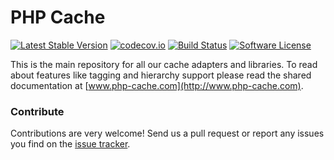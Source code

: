 # PHP Cache
[![Latest Stable Version](https://poser.pugx.org/cache/cache/v/stable)](https://packagist.org/packages/cache/cache) [![codecov.io](https://codecov.io/github/php-cache/cache/coverage.svg?branch=master)](https://codecov.io/github/php-cache/cache?branch=master) [![Build Status](https://travis-ci.org/php-cache/cache.svg?branch=master)](https://travis-ci.org/php-cache/cache) [![Software License](https://img.shields.io/badge/license-MIT-brightgreen.svg?style=flat-square)](LICENSE)

This is the main repository for all our cache adapters and libraries. To read about 
features like tagging and hierarchy support please read the shared documentation at [www.php-cache.com](http://www.php-cache.com). 


### Contribute

Contributions are very welcome! Send us a pull request or report any issues you find on the [issue tracker](http://issues.php-cache.com).
